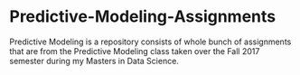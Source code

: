 # Predictive-Modeling-Assignments
Predictive Modeling is a repository consists of whole bunch of assignments that are from the Predictive Modeling class taken over the Fall 2017 semester during my Masters in Data Science.
